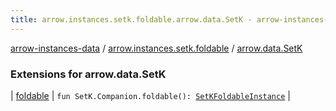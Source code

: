 ```yaml
---
title: arrow.instances.setk.foldable.arrow.data.SetK - arrow-instances-data
---
```


[arrow-instances-data](../../index.html) / [arrow.instances.setk.foldable](../index.html) / [arrow.data.SetK](./index.html)

### Extensions for arrow.data.SetK

| [foldable](foldable.html) | `fun SetK.Companion.foldable(): `[`SetKFoldableInstance`](../../arrow.instances/-set-k-foldable-instance/index.html) |

